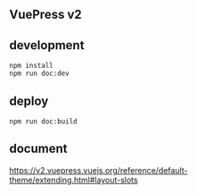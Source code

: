 ## VuePress v2

## development

```
npm install
npm run doc:dev
```


## deploy

```
npm run doc:build
```

## document

https://v2.vuepress.vuejs.org/reference/default-theme/extending.html#layout-slots  
